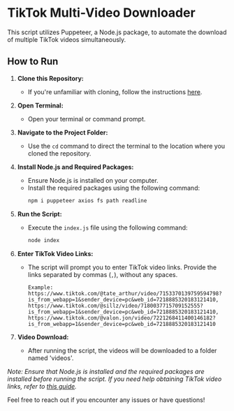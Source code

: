 # TikTok Multi-Video Downloader

This script utilizes Puppeteer, a Node.js package, to automate the download of multiple TikTok videos simultaneously.

## How to Run

1. **Clone this Repository:**
   - If you're unfamiliar with cloning, follow the instructions [here](https://docs.github.com/en/desktop/contributing-and-collaborating-using-github-desktop/adding-and-cloning-repositories/cloning-and-forking-repositories-from-github-desktop).

2. **Open Terminal:**
   - Open your terminal or command prompt.

3. **Navigate to the Project Folder:**
   - Use the `cd` command to direct the terminal to the location where you cloned the repository.

4. **Install Node.js and Required Packages:**
   - Ensure Node.js is installed on your computer.
   - Install the required packages using the following command:
     ```bash
     npm i puppeteer axios fs path readline
     ```

5. **Run the Script:**
   - Execute the `index.js` file using the following command:
     ```bash
     node index
     ```

6. **Enter TikTok Video Links:**
   - The script will prompt you to enter TikTok video links. Provide the links separated by commas (`,`), without any spaces.
     ```plaintext
     Example:
     https://www.tiktok.com/@tate_arthur/video/7153370139759594798?is_from_webapp=1&sender_device=pc&web_id=7218885320183121410,
     https://www.tiktok.com/@sillz/video/7180037715709152555?is_from_webapp=1&sender_device=pc&web_id=7218885320183121410,
     https://www.tiktok.com/@valon.jon/video/7221268411400146182?is_from_webapp=1&sender_device=pc&web_id=7218885320183121410
     ```

7. **Video Download:**
   - After running the script, the videos will be downloaded to a folder named 'videos'.

*Note: Ensure that Node.js is installed and the required packages are installed before running the script. If you need help obtaining TikTok video links, refer to [this guide](https://www.groovypost.com/howto/copy-a-link-in-tiktok/).*

Feel free to reach out if you encounter any issues or have questions!
